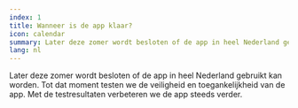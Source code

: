 ```yaml
---
index: 1
title: Wanneer is de app klaar?
icon: calendar
summary: Later deze zomer wordt besloten of de app in heel Nederland gebruikt kan worden.
lang: nl
---
```


Later deze zomer wordt besloten of de app in heel Nederland gebruikt kan worden. Tot dat moment testen we de veiligheid en toegankelijkheid van de app. Met de testresultaten verbeteren we de app steeds verder.
